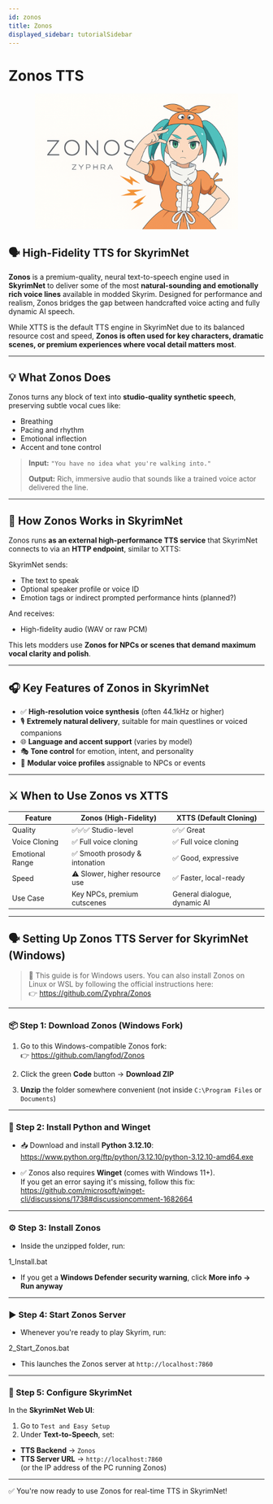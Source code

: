 ```yaml
---
id: zonos
title: Zonos
displayed_sidebar: tutorialSidebar
---
```


# Zonos TTS

<p align="center">
  <img src="/img/zonos.png" alt="zonos" width="400"/>
</p>

## 🗣️ High-Fidelity TTS for SkyrimNet

**Zonos** is a premium-quality, neural text-to-speech engine used in **SkyrimNet** to deliver some of the most **natural-sounding and emotionally rich voice lines** available in modded Skyrim. Designed for performance and realism, Zonos bridges the gap between handcrafted voice acting and fully dynamic AI speech.

While XTTS is the default TTS engine in SkyrimNet due to its balanced resource cost and speed, **Zonos is often used for key characters, dramatic scenes, or premium experiences where vocal detail matters most**.

---

## 💡 What Zonos Does

Zonos turns any block of text into **studio-quality synthetic speech**, preserving subtle vocal cues like:

- Breathing
- Pacing and rhythm
- Emotional inflection
- Accent and tone control

> **Input:** `"You have no idea what you're walking into."`  
>  
> **Output:** Rich, immersive audio that sounds like a trained voice actor delivered the line.

---

## 🧠 How Zonos Works in SkyrimNet

Zonos runs **as an external high-performance TTS service** that SkyrimNet connects to via an **HTTP endpoint**, similar to XTTS:

SkyrimNet sends:

- The text to speak
- Optional speaker profile or voice ID
- Emotion tags or indirect prompted performance hints (planned?)

And receives:

- High-fidelity audio (WAV or raw PCM)

This lets modders use **Zonos for NPCs or scenes that demand maximum vocal clarity and polish**.

---

## 🎧 Key Features of Zonos in SkyrimNet

- ✅ **High-resolution voice synthesis** (often 44.1kHz or higher)
- 🎙️ **Extremely natural delivery**, suitable for main questlines or voiced companions
- 🌐 **Language and accent support** (varies by model)
- 🎭 **Tone control** for emotion, intent, and personality
- 🧩 **Modular voice profiles** assignable to NPCs or events

---

## ⚔️ When to Use Zonos vs XTTS

| Feature             | Zonos (High-Fidelity)       | XTTS (Default Cloning)        |
|---------------------|-----------------------------|-------------------------------|
| Quality             | ✅✅✅ Studio-level           | ✅✅ Great                    |
| Voice Cloning       |  ✅ Full voice cloning       | ✅ Full voice cloning         |
| Emotional Range     | ✅ Smooth prosody & intonation | ✅ Good, expressive          |
| Speed               | ⚠️ Slower, higher resource use | ✅ Faster, local-ready        |
| Use Case            | Key NPCs, premium cutscenes | General dialogue, dynamic AI |

---
## 🗣️ Setting Up Zonos TTS Server for SkyrimNet (Windows)

> 🔧 This guide is for Windows users. You can also install Zonos on Linux or WSL by following the official instructions here:  
> 👉 https://github.com/Zyphra/Zonos

---

### 📦 Step 1: Download Zonos (Windows Fork)

1. Go to this Windows-compatible Zonos fork:  
   👉 https://github.com/langfod/Zonos

2. Click the green **Code** button → **Download ZIP**

3. **Unzip** the folder somewhere convenient (not inside `C:\Program Files` or `Documents`)

---

### 🐍 Step 2: Install Python and Winget

- 📥 Download and install **Python 3.12.10**:  
  https://www.python.org/ftp/python/3.12.10/python-3.12.10-amd64.exe

- ✅ Zonos also requires **Winget** (comes with Windows 11+).  
  If you get an error saying it's missing, follow this fix:  
  https://github.com/microsoft/winget-cli/discussions/1738#discussioncomment-1682664

---

### ⚙️ Step 3: Install Zonos

- Inside the unzipped folder, run:

1_Install.bat



- If you get a **Windows Defender security warning**, click **More info → Run anyway**

---

### ▶️ Step 4: Start Zonos Server

- Whenever you're ready to play Skyrim, run:

2_Start_Zonos.bat



- This launches the Zonos server at `http://localhost:7860`

---

### 🔧 Step 5: Configure SkyrimNet

In the **SkyrimNet Web UI**:

1. Go to `Test and Easy Setup`
2. Under **Text-to-Speech**, set:
 - **TTS Backend** → `Zonos`
 - **TTS Server URL** → `http://localhost:7860`  
   (or the IP address of the PC running Zonos)

---

✅ You're now ready to use Zonos for real-time TTS in SkyrimNet!

